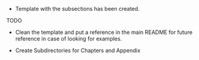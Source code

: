 
* Template with the subsections has been created.

TODO
* Clean the template and put a reference in the main README for
future reference in case of looking for examples.

* Create Subdirectories for Chapters and Appendix
